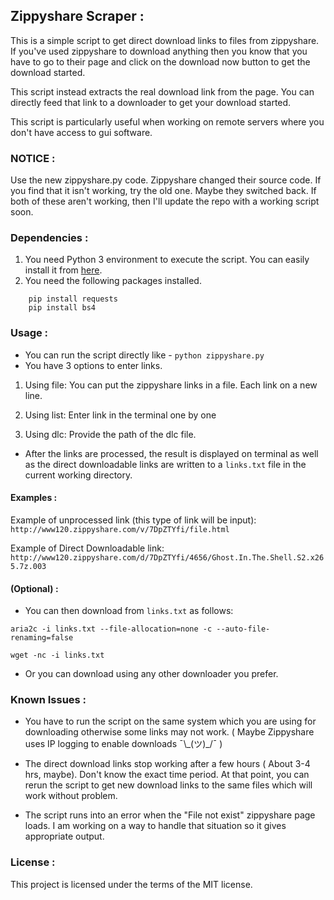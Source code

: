 ## Zippyshare Scraper :

This is a simple script to get direct download links to files from zippyshare. If you've used zippyshare to download anything then you know that you have to go to their page and click on the download now button to get the download started.

This script instead extracts the real download link from the page. You can directly feed that link to a downloader to get your download started.

This script is particularly useful when working on remote servers where you don't have access to gui software.

### NOTICE :

Use the new zippyshare.py code. Zippyshare changed their source code. If you find that it isn't working, try the old one. Maybe they switched back. If both of these aren't working, then I'll update the repo with a working script soon.

### Dependencies :

1. You need Python 3 environment to execute the script. You can easily install it from [here](https://www.python.org/downloads/).
2. You need the following packages installed.
```
	pip install requests
	pip install bs4
```

### Usage :

* You can run the script directly like -
```python zippyshare.py```
* You have 3 options to enter links.

1. Using file: You can put the zippyshare links in a file. Each link on a new line.

2. Using list: Enter link in the terminal one by one

3. Using dlc: Provide the path of the dlc file.

* After the links are processed, the result is displayed on terminal as well as the direct downloadable links are written to a ```links.txt``` file in the current working directory.

#### Examples :

Example of unprocessed link (this type of link will be input): ```http://www120.zippyshare.com/v/7DpZTYfi/file.html```

Example of Direct Downloadable link: ```http://www120.zippyshare.com/d/7DpZTYfi/4656/Ghost.In.The.Shell.S2.x265.7z.003```

#### (Optional) :

* You can then download from ```links.txt``` as follows:

```aria2c -i links.txt --file-allocation=none -c --auto-file-renaming=false```

```wget -nc -i links.txt```

* Or you can download using any other downloader you prefer.

### Known Issues :

* You have to run the script on the same system which you are using for downloading otherwise some links may not work. ( Maybe Zippyshare uses IP logging to enable downloads ¯\\\_(ツ)_/¯ )

* The direct download links stop working after a few hours ( About 3-4 hrs, maybe). Don't know the exact time period.  At that point, you can rerun the script to get new download links to the same files which will work without problem.

* The script runs into an error when the "File not exist" zippyshare page loads. I am working on a way to handle that situation so it gives appropriate output.

### License :

This project is licensed under the terms of the MIT license.

